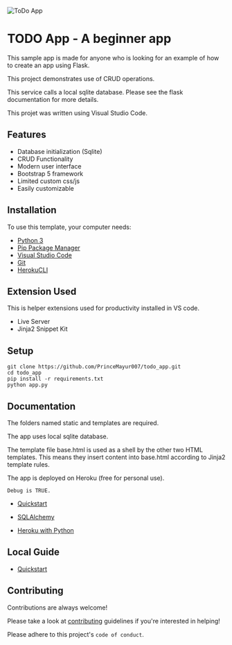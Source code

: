 

![ToDo App](https://via.placeholder.com/468x300?text=App+Screenshot+Here)


# TODO App - A beginner app

This sample app is made for anyone who is looking for an example of how to create an app using Flask.

This project demonstrates use of CRUD operations. 

This service calls a local sqlite database. Please see the flask documentation for more details.

This projet was written using Visual Studio Code.




## Features

- Database initialization (Sqlite)
- CRUD Functionality
- Modern user interface
- Bootstrap 5 framework
- Limited custom css/js
- Easily customizable

## Installation

To use this template, your computer needs:

- [Python 3](https://python.org)
- [Pip Package Manager](https://pypi.python.org/pypi)
- [Visual Studio Code](https://code.visualstudio.com/)
- [Git](https://git-scm.com/)
- [HerokuCLI](https://devcenter.heroku.com/articles/heroku-cli)

## Extension Used

This is helper extensions used for productivity installed in VS code.

- Live Server
- Jinja2 Snippet Kit
## Setup



```
git clone https://github.com/PrinceMayur007/todo_app.git
cd todo_app
pip install -r requirements.txt
python app.py
```
    
## Documentation

The folders named static and templates are required.

The app uses local sqlite database.

The template file base.html is used as a shell by the other two HTML templates. This means they insert content into base.html according to Jinja2 template rules.

The app is deployed on Heroku (free for personal use). 

`Debug is TRUE.` 

- [Quickstart](https://flask.palletsprojects.com/en/2.0.x/quickstart/)

- [SQLAlchemy](https://flask-sqlalchemy.palletsprojects.com/en/2.x/)

- [Heroku with Python](https://devcenter.heroku.com/articles/getting-started-with-python#set-up)


## Local Guide

- [Quickstart](https://flask.palletsprojects.com/en/2.0.x/quickstart/)
## Contributing

Contributions are always welcome!

Please take a look at [contributing](https://github.com/) guidelines if you're interested in helping!

Please adhere to this project's `code of conduct`.

